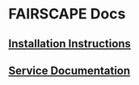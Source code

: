 # FAIRSCAPE Docs

## [Installation Instructions](https://fairscape.github.io/install/install.html)


## [Service Documentation](https://fairscape.github.io/docs/#introduction)
